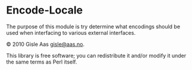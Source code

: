 Encode-Locale
==============

The purpose of this module is try determine what encodings should be used when
interfacing to various external interfaces.

© 2010 Gisle Aas <gisle@aas.no>.

This library is free software; you can redistribute it and/or
modify it under the same terms as Perl itself.
